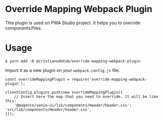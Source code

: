 # Override Mapping Webpack Plugin

This plugin is used on PWA Studio project. It helps you to override components/files.

# Usage

```
$ yarn add -D @cristianodmtsb/override-mapping-webpack-plugin
```

Import it as a new plugin on your `webpack.config.js` file.

```
const overrideMappingPlugin = require('override-mapping-webpack-plugin');

clientConfig.plugins.push(new overrideMappingPlugin({
    // Insert here the map that you need to override. It will be like this:
    '@magento/venia-ui/lib/components/Header/header.css': 'src/lib/components/Header/header.css',
}));
```
